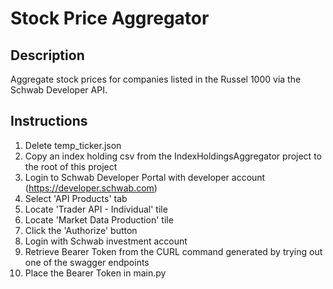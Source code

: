 # Stock Price Aggregator

## Description

Aggregate stock prices for companies listed in the Russel 1000 via the Schwab Developer API.

## Instructions

1. Delete temp_ticker.json
2. Copy an index holding csv from the IndexHoldingsAggregator project to the root of this project
3. Login to Schwab Developer Portal with developer account (https://developer.schwab.com)
4. Select 'API Products' tab
5. Locate 'Trader API - Individual' tile
6. Locate 'Market Data Production' tile
7. Click the 'Authorize' button
8. Login with Schwab investment account
9. Retrieve Bearer Token from the CURL command generated by trying out one of the swagger endpoints
10. Place the Bearer Token in main.py

